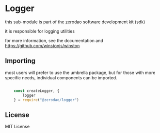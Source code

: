 # Logger

this sub-module is part of the zerodao software development kit (sdk)

it is responsible for logging utilities

for more information, see the documentation and https://github.com/winstonjs/winston

## Importing

most users will prefer to use the umbrella package, but for those with more specific needs, individual components can be imported.

``` javascript

    const createLogger, {
        logger
    } = require("@zerodao/logger")
```

## License

MIT License